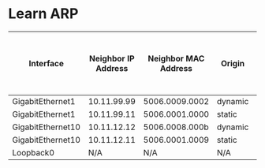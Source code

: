 
# Learn ARP
| Interface | Neighbor IP Address | Neighbor MAC Address | Origin | ARP Dynamic Learning Local Proxy Enabled | ARP Dynamic Learning Proxy Enable |
| --------- | ------------------- | -------------------- | ------ | ---------------------------------------- | --------------------------------- |
| GigabitEthernet1 | 10.11.99.99 | 5006.0009.0002 | dynamic | False | True |
| GigabitEthernet1 | 10.11.99.11 | 5006.0001.0000 | static | False | True |
| GigabitEthernet10 | 10.11.12.12 | 5006.0008.000b | dynamic | False | True |
| GigabitEthernet10 | 10.11.12.11 | 5006.0001.0009 | static | False | True |
| Loopback0 | N/A | N/A | N/A | False | True |
